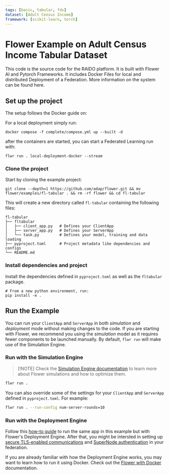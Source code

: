 ```yaml
---
tags: [basic, tabular, fds]
dataset: [Adult Census Income]
framework: [scikit-learn, torch]
---
```


# Flower Example on Adult Census Income Tabular Dataset

This code is the source code for the RAIDO platform. It is built with Flower AI and Pytorch Frameworks.
It includes Docker Files for local and distributed Deployment of a Federation.
More information on the system can be found here.

## Set up the project

The setup follows the Docker guide on:

For a local deployment simply run: 
```shell
docker compose -f complete/compose.yml up --built -d
```

after the containers are started, you can start a Federated Learning run with:
```shell
flwr run . local-deployment-docker --stream
```


### Clone the project

Start by cloning the example project:

```shell
git clone --depth=1 https://github.com/adap/flower.git && mv flower/examples/fl-tabular . && rm -rf flower && cd fl-tabular
```

This will create a new directory called `fl-tabular` containing the following files:

```shell
fl-tabular
├── fltabular
│   ├── client_app.py   # Defines your ClientApp
│   ├── server_app.py   # Defines your ServerApp
│   └── task.py         # Defines your model, training and data loading
├── pyproject.toml      # Project metadata like dependencies and configs
└── README.md
```

### Install dependencies and project

Install the dependencies defined in `pyproject.toml` as well as the `fltabular` package.

```shell
# From a new python environment, run:
pip install -e .
```

## Run the Example

You can run your `ClientApp` and `ServerApp` in both _simulation_ and
_deployment_ mode without making changes to the code. If you are starting
with Flower, we recommend you using the _simulation_ model as it requires
fewer components to be launched manually. By default, `flwr run` will make use of the Simulation Engine.

### Run with the Simulation Engine

> \[!NOTE\]
> Check the [Simulation Engine documentation](https://flower.ai/docs/framework/how-to-run-simulations.html) to learn more about Flower simulations and how to optimize them.

```bash
flwr run .
```

You can also override some of the settings for your `ClientApp` and `ServerApp` defined in `pyproject.toml`. For example:

```bash
flwr run . --run-config num-server-rounds=10
```

### Run with the Deployment Engine

Follow this [how-to guide](https://flower.ai/docs/framework/how-to-run-flower-with-deployment-engine.html) to run the same app in this example but with Flower's Deployment Engine. After that, you might be intersted in setting up [secure TLS-enabled communications](https://flower.ai/docs/framework/how-to-enable-tls-connections.html) and [SuperNode authentication](https://flower.ai/docs/framework/how-to-authenticate-supernodes.html) in your federation.

If you are already familiar with how the Deployment Engine works, you may want to learn how to run it using Docker. Check out the [Flower with Docker](https://flower.ai/docs/framework/docker/index.html) documentation.
